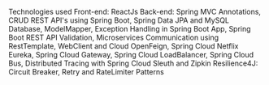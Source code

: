Technologies used
Front-end: ReactJs
Back-end: Spring MVC Annotations, CRUD REST API's using Spring Boot, Spring Data JPA and MySQL Database, ModelMapper, Exception Handling in Spring Boot App, Spring Boot REST API Validation, Microservices Communication using RestTemplate, WebClient and Cloud OpenFeign, Spring Cloud Netflix Eureka, Spring Cloud Gateway, Spring Cloud LoadBalancer, Spring Cloud Bus, Distributed Tracing with Spring Cloud Sleuth and Zipkin
Resilience4J: Circuit Breaker, Retry and RateLimiter Patterns
